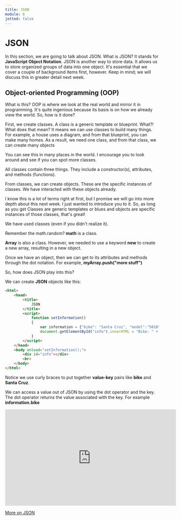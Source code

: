 ```yaml
---
title: JSON
module: 6
jotted: false
---
```


# JSON

In this section, we are going to talk about JSON. What is JSON?  It stands for **JavaScript Object Notation**.  JSON is another way to store data.  It allows us to store organized groups of data into one object.  It's essential that we cover a couple of background items first, however.  Keep in mind; we will discuss this in greater detail next week.

## Object-oriented Programming (OOP)

What is this? OOP is where we look at the real world and mirror it in programming.  It's quite ingenious because its basis is on how we already view the world. So, how is it done?

First, we create classes.  A class is a generic template or blueprint.  What?!  What does that mean?  It means we can use classes to build many things.  For example, a house uses a diagram, and from that blueprint, you can make many homes.  As a result, we need one class, and from that class, we can create many objects

You can see this in many places in the world.  I encourage you to look around and see if you can spot more classes.

All classes contain three things.  They include a constructor(s), attributes, and methods (functions).  

From classes, we can create objects.  These are the specific instances of classes.  We have interacted with these objects already.

I know this is a lot of terms right at first, but I promise we will go into more depth about this next week. I just wanted to introduce you to it.  So, as long as you get Classes are generic templates or blues and objects are specific instances of those classes, that's great!

We have used classes (even if you didn't realize it).

Remember the math.random?   **math** is a class.

**Array** is also a class.  However, we needed to use a keyword **new** to create a new array, resulting in a new object.

Once we have an object, then we can get to its attributes and methods through the dot notation.  For example, **myArray.push("more stuff")** 

So, how does JSON play into this?

We can create **JSON** objects like this:

```html
<html>
    <head>
        <title>
            JSON
        </title>
        <script>
            function setInformation()
            {
                var information = {"bike": "Santa Cruz", "model":"5010", "year":"2019"};
                document.getElementById("info").innerHTML = "Bike: " + information.bike;    
            }
        </script>
    </head>
    <body onload="setInformation();">
        <div id="info"></div>
        <br>
    </body>
</html>
```

Notice we use curly braces to put together **value-key** pairs like **bike** and **Santa Cruz**.

We can access a value out of JSON by using the dot operator and the key.  The dot operator returns the value associated with the key. For example **information.bike**

<iframe width="560" height="315" src="https://www.youtube.com/embed/cpxwEaH-6M0" frameborder="0" allow="accelerometer; autoplay; encrypted-media; gyroscope; picture-in-picture" allowfullscreen></iframe>

[More on JSON](https://www.tutorialspoint.com/json/index.htm)


